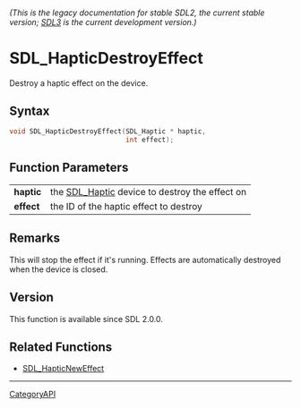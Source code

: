 ###### (This is the legacy documentation for stable SDL2, the current stable version; [SDL3](https://wiki.libsdl.org/SDL3/) is the current development version.)
# SDL_HapticDestroyEffect

Destroy a haptic effect on the device.

## Syntax

```c
void SDL_HapticDestroyEffect(SDL_Haptic * haptic,
                             int effect);

```

## Function Parameters

|                |                                                              |
| -------------- | ------------------------------------------------------------ |
| **haptic**     | the [SDL_Haptic](SDL_Haptic) device to destroy the effect on |
| **effect**     | the ID of the haptic effect to destroy                       |

## Remarks

This will stop the effect if it's running. Effects are automatically
destroyed when the device is closed.

## Version

This function is available since SDL 2.0.0.

## Related Functions

* [SDL_HapticNewEffect](SDL_HapticNewEffect)

----
[CategoryAPI](CategoryAPI)


